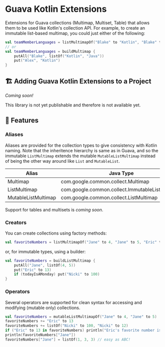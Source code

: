 # Guava Kotlin Extensions

Extensions for Guava collections (Multimap, Multiset, Table) that allows them to be used like Kotlin's collection API. For example, to create an immutable list-based multimap, you could just either of the following:

```kotlin
val teamMemberLanguages = listMultimapOf("Blake" to "Kotlin", "Blake" to "Java", "Alex" to "Kotlin")
// or
val teamMemberLanguages = buildMultimap {
    putAll("Blake", listOf("Kotlin", "Java"))
    put("Alex", "Kotlin")
}
```

## :building_construction: Adding Guava Kotlin Extensions to a Project

*Coming soon!*

This library is not yet publishable and therefore is not available yet.

## :tada: Features

### Aliases

Aliases are provided for the collection types to give consistency with Kotlin naming. Note that the inheritence hierarchy is same as in Guava, and so the immutable `ListMultimap` extends the mutable `MutableListMultimap` instead of being the other way around like `List` and `MutableList`.

| Alias               | Java Type                                       |
|---------------------|-------------------------------------------------|
| Multimap            | com.google.common.collect.Multimap              |
| ListMultimap        | com.google.common.collect.ImmutableListMultimap |
| MutableListMultimap | com.google.common.collect.ListMultimap          |

Support for tables and multisets is *coming soon*.

### Creators

You can create collections using factory methods:

```kotlin
val favoriteNumbers = listMultimapOf("Jane" to 4, "Jane" to 5, "Eric" to 13)
```

or, for immutable types, using a builder:

```kotlin
val favoriteNumbers = buildListMultimap {
    putAll("Jane", listOf(4, 5))
    put("Eric" to 13)
    if (todayIsAMonday) put("Nicki" to 100)
}
```

### Operators

Several operators are supported for clean syntax for accessing and modifying (mutable only) collections.

```kotlin
val favoriteNumbers = mutableListMultimapOf("Jane" to 4, "Jane" to 5)
favoriteNumbers += "Eric" to 13
favoriteNumbers += listOf("Nicki" to 100, "Nicki" to 12)
if ("Eric" to 13 in favoriteNumbers) println("Eric's favorite number is 13!")
println(favoriteNumbers["Jane"])
favoriteNumbers["Jane"] = listOf(1, 3, 3) // easy as ABC!
```